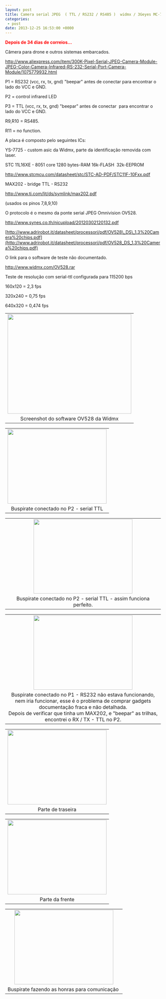 ```yaml
---
layout: post
title: Camera serial JPEG  ( TTL / RS232 / RS485 )  widmx / 3Geyes MC-7725 LED infrared
categories:
 - post
date: 2013-12-25 16:53:00 +0000
---
```


<b style="background-color: white;"><span style="color: red;">Depois de 34 dias de correios...</span></b>  

  

<a name="more"></a>  
  

Câmera para drone e outros sistemas embarcados.  

  

<http://www.aliexpress.com/item/300K-Pixel-Serial-JPEG-Camera-Module-JPEG-Color-Camera-Infrared-RS-232-Serial-Port-Camera-Module/1075779932.html>  

  

P1 = RS232 (vcc, rx, tx, gnd) "beepar" antes de conectar para encontrar o lado do VCC e GND.  

P2 = control infrared LED  

P3 = TTL (vcc, rx, tx, gnd) "beepar" antes de conectar &nbsp;para encontrar o lado do VCC e GND.  

R9,R10 = RS485.  

R11 = no function.  

  

A placa é composto pelo seguintes ICs:  

YS-7725 - custom asic da Widmx, parte da identificação removida com laser.  

  

STC 11L16XE - 8051 core 1280 bytes-RAM 16k-FLASH &nbsp;32k-EEPROM  

<http://www.stcmcu.com/datasheet/stc/STC-AD-PDF/STC11F-10Fxx.pdf>  

  

MAX202 - bridge TTL - RS232  

<http://www.ti.com/lit/ds/symlink/max202.pdf>  

(usados os pinos 7,8,9,10)  

  

O protocolo é o mesmo da ponte serial JPEG Omnivision OV528.  

<http://www.synes.co.th/nicupload/20120302120132.pdf>  

[http://www.adrirobot.it/datasheet/processori/pdf/OV528\_DS\_1.3%20Camera%20chips.pdf](http://www.adrirobot.it/datasheet/processori/pdf/OV528_DS_1.3%20Camera%20chips.pdf)  

  

  

O link para o software de teste não documentado.  

http://www.widmx.com/OV528.rar  

  

Teste de resolução com serial-ttl configurada para 115200 bps  

160x120 = 2,3 fps  

320x240 = 0,75 fps  

640x320 = 0,474 fps  

  

<table align="center" cellpadding="0" cellspacing="0" class="tr-caption-container" style="margin-left: auto; margin-right: auto; text-align: center;"><tbody>
<tr><td style="text-align: center;"><a href="http://2.bp.blogspot.com/-WGfLiNSXbKE/UrsGOISKPvI/AAAAAAAAn3U/4lxwEWLcvEk/s1600/camera-ov528.PNG" imageanchor="1" style="margin-left: auto; margin-right: auto;"><img border="0" height="321" src="http://2.bp.blogspot.com/-WGfLiNSXbKE/UrsGOISKPvI/AAAAAAAAn3U/4lxwEWLcvEk/s400/camera-ov528.PNG" width="400"/></a></td></tr>
<tr><td class="tr-caption" style="text-align: center;">Screenshot do software OV528 da Widmx</td></tr>
</tbody></table>

  

  

<table align="center" cellpadding="0" cellspacing="0" class="tr-caption-container" style="margin-left: auto; margin-right: auto; text-align: center;"><tbody>
<tr><td style="text-align: center;"><a href="http://1.bp.blogspot.com/-u6sw2sVSiN0/UrsCBibGwdI/AAAAAAAAn3I/tXU2UGo7_lM/s1600/IMG_20131225_022600.jpg" imageanchor="1" style="margin-left: auto; margin-right: auto;"><img border="0" height="240" src="http://1.bp.blogspot.com/-u6sw2sVSiN0/UrsCBibGwdI/AAAAAAAAn3I/tXU2UGo7_lM/s320/IMG_20131225_022600.jpg" width="320"/></a></td></tr>
<tr><td class="tr-caption" style="text-align: center;">Buspirate conectado no P2 - serial TTL</td></tr>
</tbody></table>

  

<table align="center" cellpadding="0" cellspacing="0" class="tr-caption-container" style="margin-left: auto; margin-right: auto; text-align: center;"><tbody>
<tr><td style="text-align: center;"><a href="http://4.bp.blogspot.com/-t195s5gwHUA/UrsCBuudbiI/AAAAAAAAn3I/Lyy-C2VHpo0/s1600/IMG_20131225_022500.jpg" imageanchor="1" style="margin-left: auto; margin-right: auto;"><img border="0" height="240" src="http://4.bp.blogspot.com/-t195s5gwHUA/UrsCBuudbiI/AAAAAAAAn3I/Lyy-C2VHpo0/s320/IMG_20131225_022500.jpg" width="320"/></a></td></tr>
<tr><td class="tr-caption" style="text-align: center;">Buspirate conectado no P2 - serial TTL - assim funciona perfeito.</td></tr>
</tbody></table>

  

<table align="center" cellpadding="0" cellspacing="0" class="tr-caption-container" style="margin-left: auto; margin-right: auto; text-align: center;"><tbody>
<tr><td style="text-align: center;"><a href="http://1.bp.blogspot.com/-JfpvngdQ88Y/UrsCBjm3KHI/AAAAAAAAn3I/Cf5QrDX0A1w/s1600/IMG_20131224_194604.jpg" imageanchor="1" style="margin-left: auto; margin-right: auto;"><img border="0" height="240" src="http://1.bp.blogspot.com/-JfpvngdQ88Y/UrsCBjm3KHI/AAAAAAAAn3I/Cf5QrDX0A1w/s320/IMG_20131224_194604.jpg" width="320"/></a></td></tr>
<tr><td class="tr-caption" style="text-align: center;">Buspirate conectado no P1 - RS232 não estava funcionando,<br/>
nem iria funcionar, esse é o problema de comprar gadgets documentação fraca e não detalhada.<br/>
Depois de verificar que tinha um MAX202, e "beepar" as trilhas, encontrei o RX / TX - TTL no P2.</td></tr>
</tbody></table>

  

<table align="center" cellpadding="0" cellspacing="0" class="tr-caption-container" style="margin-left: auto; margin-right: auto; text-align: center;"><tbody>
<tr><td style="text-align: center;"><a href="http://2.bp.blogspot.com/-wCzEFdx38C4/UrsCBv1CxOI/AAAAAAAAn3I/E8mfXvRwsGI/s1600/IMG_20131224_183408.jpg" imageanchor="1" style="margin-left: auto; margin-right: auto;"><img border="0" height="240" src="http://2.bp.blogspot.com/-wCzEFdx38C4/UrsCBv1CxOI/AAAAAAAAn3I/E8mfXvRwsGI/s320/IMG_20131224_183408.jpg" width="320"/></a></td></tr>
<tr><td class="tr-caption" style="text-align: center;">Parte de traseira</td></tr>
</tbody></table>

  

<table align="center" cellpadding="0" cellspacing="0" class="tr-caption-container" style="margin-left: auto; margin-right: auto; text-align: center;"><tbody>
<tr><td style="text-align: center;"><a href="http://4.bp.blogspot.com/-hbsGX67qHig/UrsCBvoSPgI/AAAAAAAAn3I/88sq-b3QVMo/s1600/IMG_20131224_183224.jpg" imageanchor="1" style="margin-left: auto; margin-right: auto;"><img border="0" height="240" src="http://4.bp.blogspot.com/-hbsGX67qHig/UrsCBvoSPgI/AAAAAAAAn3I/88sq-b3QVMo/s320/IMG_20131224_183224.jpg" width="320"/></a></td></tr>
<tr><td class="tr-caption" style="text-align: center;">Parte da frente</td></tr>
</tbody></table>

  

<table align="center" cellpadding="0" cellspacing="0" class="tr-caption-container" style="margin-left: auto; margin-right: auto; text-align: center;"><tbody>
<tr><td style="text-align: center;"><a href="http://4.bp.blogspot.com/-Z75z2RHU7pI/UrsCBv3GilI/AAAAAAAAn3I/hHgqm1EKwe4/s1600/IMG_20131224_194844.jpg" imageanchor="1" style="margin-left: auto; margin-right: auto;"><img border="0" height="240" src="http://4.bp.blogspot.com/-Z75z2RHU7pI/UrsCBv3GilI/AAAAAAAAn3I/hHgqm1EKwe4/s320/IMG_20131224_194844.jpg" width="320"/></a></td></tr>
<tr><td class="tr-caption" style="text-align: center;">Buspirate fazendo as honras para comunicação&nbsp;</td></tr>
</tbody></table>

  

  

  

  